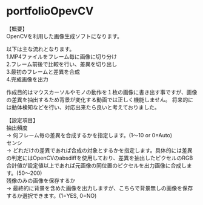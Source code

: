 # portfolioOpevCV
【概要】  
OpenCVを利用した画像生成ソフトになります。

以下は主な流れとなります。  
  1.MP4ファイルをフレーム毎に画像に切り分け  
  2.フレーム前後で比較を行い、差異を切り出し  
  3.最初のフレームと差異を合成  
  4.完成画像を出力  

作成目的はマウスカーソルやモノの動作を１枚の画像に書き出す事ですが、画像の差異を抽出するため背景が変化する動画では正しく機能しません。
将来的には動体検知などを行い、対応出来たら良いと考えておりました。


【設定項目】  
抽出頻度  
-> 何フレーム毎の差異を合成するかを指定します。(1～10 or 0=Auto)  
センシ  
-> どれだけの差異であれば合成の対象とするかを指定します。具体的には差異の判定にはOpenCVのabsdiffを使用しており、差異を抽出したピクセルのRGB合計値が設定値以上であれば元画像の同位置のピクセルを出力画像に合成します。(50～200)  
残像のみの画像を保存するか  
-> 最終的に背景を含めた画像を出力しますが、こちらで背景無しの画像を保存するか選択できます。(1=YES, 0=NO)  
